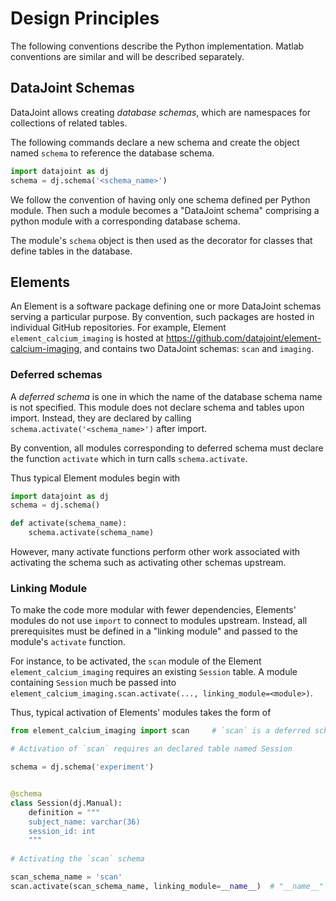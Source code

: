 # Design Principles 

The following conventions describe the Python implementation. Matlab conventions are similar and will be described separately.

## DataJoint Schemas
DataJoint allows creating *database schemas*, which are namespaces for collections of related tables. 

The following commands declare a new schema and create the object named `schema` to reference the database schema.
```python
import datajoint as dj
schema = dj.schema('<schema_name>')
```

We follow the convention of having only one schema defined per Python module. 
Then such a module becomes a "DataJoint schema" comprising a python module  with a corresponding database schema. 

The module's `schema` object is then used as the decorator for classes that define tables in the database. 

## Elements 
An Element is a software package defining one or more DataJoint schemas serving a particular purpose. 
By convention, such packages are hosted in individual GitHub repositories.
For example, Element `element_calcium_imaging` is hosted at https://github.com/datajoint/element-calcium-imaging, 
and contains two DataJoint schemas: `scan` and `imaging`.
 

### Deferred schemas 
A *deferred schema* is one in which the name of the database schema name is not specified. 
This module does not declare schema and tables upon import. 
Instead, they are declared by calling `schema.activate('<schema_name>')` after import. 

By convention, all modules corresponding to deferred schema must declare the function `activate` which in turn calls `schema.activate`. 

Thus typical Element modules begin with 

```python
import datajoint as dj
schema = dj.schema()

def activate(schema_name):
	schema.activate(schema_name)
```

However, many activate functions perform other work associated with activating the schema such as activating other schemas upstream.

### Linking Module

To make the code more modular with fewer dependencies, Elements' modules do not use `import` to connect to modules upstream. 
Instead, all prerequisites must be defined in a "linking module" and passed to the module's `activate` function.

For instance, to be activated, the `scan` module of the Element `element_calcium_imaging` requires an existing `Session` table. 
A module containing `Session` much be passed into `element_calcium_imaging.scan.activate(..., linking_module=<module>)`.

Thus, typical activation of Elements' modules takes the form of

```python
from element_calcium_imaging import scan     # `scan` is a deferred schema of `element_calcium_imaging`, to be activated

# Activation of `scan` requires an declared table named Session

schema = dj.schema('experiment')


@schema
class Session(dj.Manual):
    definition = """
    subject_name: varchar(36)
    session_id: int
    """
    
# Activating the `scan` schema

scan_schema_name = 'scan'
scan.activate(scan_schema_name, linking_module=__name__)  # "__name__" indicates the current module which contains `Session`
```
